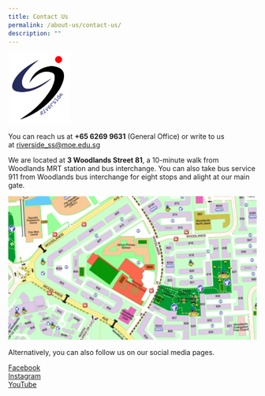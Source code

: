 ```yaml
---
title: Contact Us
permalink: /about-us/contact-us/
description: ""
---
```

<img style="width:25%" src="/images/riverside%20ss_logo%20transparent%20bg.png">
		 
You can reach us at&nbsp;**+65 6269 9631**&nbsp;(General Office) or write to us at&nbsp;[riverside_ss@moe.edu.sg](mailto:riverside_ss@moe.edu.sg)


We are located at&nbsp;**3 Woodlands Street 81**, a 10-minute walk from Woodlands MRT station and bus interchange. You can also take bus service 911 from Woodlands bus interchange for eight stops and alight at our main gate.

![](/images/school%20map.png)


Alternatively, you can also follow us on our social media pages.

[Facebook](https://www.facebook.com/RiversideSS)  
[Instagram](https://www.instagram.com/riversidesecondaryschool/)  
[YouTube](https://www.youtube.com/@riversidesecondaryschool)
